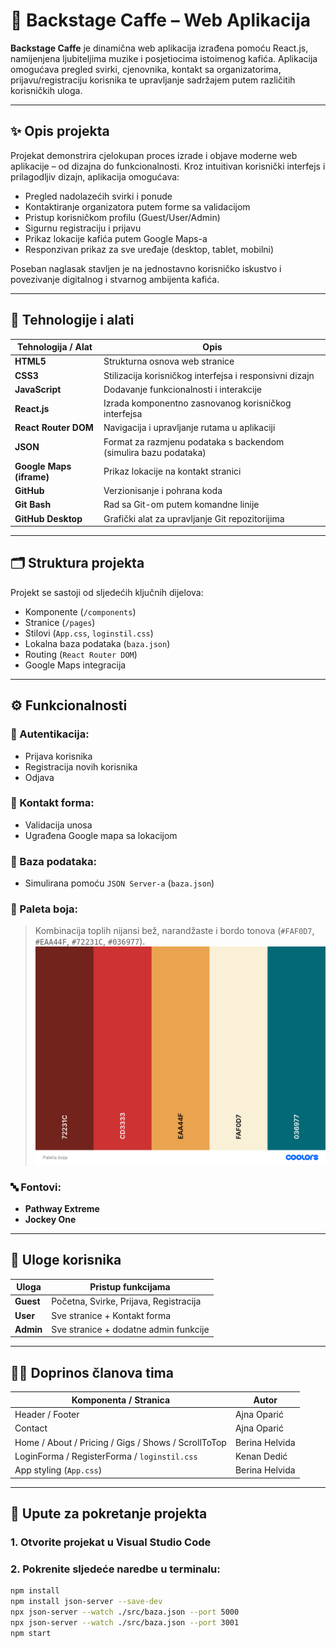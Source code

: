 # 🎸 Backstage Caffe – Web Aplikacija

**Backstage Caffe** je dinamična web aplikacija izrađena pomoću React.js, namijenjena ljubiteljima muzike i posjetiocima istoimenog kafića. Aplikacija omogućava pregled svirki, cjenovnika, kontakt sa organizatorima, prijavu/registraciju korisnika te upravljanje sadržajem putem različitih korisničkih uloga.

---

## ✨ Opis projekta

Projekat demonstrira cjelokupan proces izrade i objave moderne web aplikacije – od dizajna do funkcionalnosti. Kroz intuitivan korisnički interfejs i prilagodljiv dizajn, aplikacija omogućava:

- Pregled nadolazećih svirki i ponude
- Kontaktiranje organizatora putem forme sa validacijom
- Pristup korisničkom profilu (Guest/User/Admin)
- Sigurnu registraciju i prijavu
- Prikaz lokacije kafića putem Google Maps-a
- Responzivan prikaz za sve uređaje (desktop, tablet, mobilni)

Poseban naglasak stavljen je na jednostavno korisničko iskustvo i povezivanje digitalnog i stvarnog ambijenta kafića.

---

## 🧰 Tehnologije i alati

| Tehnologija / Alat         | Opis |
|---------------------------|------|
| **HTML5**                 | Strukturna osnova web stranice |
| **CSS3**                  | Stilizacija korisničkog interfejsa i responsivni dizajn |
| **JavaScript**            | Dodavanje funkcionalnosti i interakcije |
| **React.js**              | Izrada komponentno zasnovanog korisničkog interfejsa |
| **React Router DOM**      | Navigacija i upravljanje rutama u aplikaciji |
| **JSON**                  | Format za razmjenu podataka s backendom (simulira bazu podataka) |
| **Google Maps (iframe)** | Prikaz lokacije na kontakt stranici |
| **GitHub**                | Verzionisanje i pohrana koda |
| **Git Bash**              | Rad sa Git-om putem komandne linije |
| **GitHub Desktop**        | Grafički alat za upravljanje Git repozitorijima |

---

## 🗂️ Struktura projekta

Projekt se sastoji od sljedećih ključnih dijelova:

- Komponente (`/components`)
- Stranice (`/pages`)
- Stilovi (`App.css`, `loginstil.css`)
- Lokalna baza podataka (`baza.json`)
- Routing (`React Router DOM`)
- Google Maps integracija

---

## ⚙️ Funkcionalnosti

### 🔐 Autentikacija:
- Prijava korisnika
- Registracija novih korisnika
- Odjava

### 💬 Kontakt forma:
- Validacija unosa
- Ugrađena Google mapa sa lokacijom

### 💾 Baza podataka:
- Simulirana pomoću `JSON Server-a` (`baza.json`)

### 🎨 Paleta boja:
> Kombinacija toplih nijansi bež, narandžaste i bordo tonova (`#FAF0D7`, `#EAA44F`, `#72231C`, `#036977`).
> ![Paleta boja](DIZAJNWEBSTRANICA-master/src/images/Paletaboja.png)

### 🔤 Fontovi:
- **Pathway Extreme**
- **Jockey One**

---

## 👥 Uloge korisnika

| Uloga  | Pristup funkcijama |
|--------|--------------------|
| **Guest** | Početna, Svirke, Prijava, Registracija |
| **User**  | Sve stranice + Kontakt forma |
| **Admin** | Sve stranice + dodatne admin funkcije |

---

## 👩‍💻 Doprinos članova tima

| Komponenta / Stranica     | Autor           |
|---------------------------|------------------|
| Header / Footer           | Ajna Oparić      |
| Contact                   | Ajna Oparić      |
| Home / About / Pricing / Gigs / Shows / ScrollToTop | Berina Helvida |
| LoginForma / RegisterForma / `loginstil.css` | Kenan Dedić |
| App styling (`App.css`)   | Berina Helvida   |

---

## 🚀 Upute za pokretanje projekta

### 1. Otvorite projekat u Visual Studio Code

### 2. Pokrenite sljedeće naredbe u terminalu:

```bash
npm install
npm install json-server --save-dev
npx json-server --watch ./src/baza.json --port 5000
npx json-server --watch ./src/baza.json --port 3001
npm start
